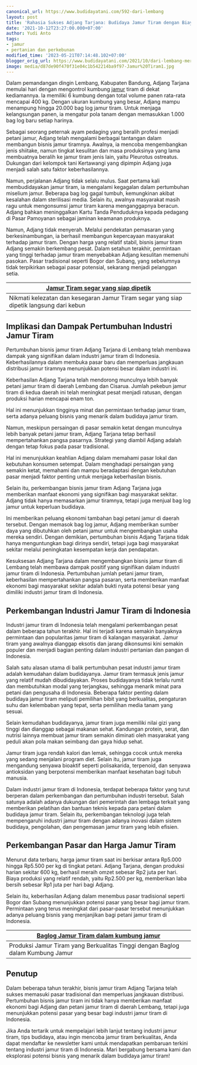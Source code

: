 ```yaml
---
canonical_url: https://www.budidayatani.com/592-dari-lembang
layout: post
title: 'Rahasia Sukses Adjang Tarjana: Budidaya Jamur Tiram dengan Biaya Rendah'
date: '2021-10-12T23:27:00.000+07:00'
author: Yudi Anto
tags:
- jamur
- pertanian dan perkebunan
modified_time: '2023-05-21T07:14:48.102+07:00'
blogger_orig_url: https://www.budidayatani.com/2021/10/dari-lembang-meretas-pasar-tiram.html
image: media/d87de90f470f31e04c1b542214ba9f97-Jamur%20Tiram1.jpg
---
```

Dalam pemandangan dingin Lembang, Kabupaten Bandung, Adjang Tarjana memulai hari dengan mengontrol kumbung [jamur](https://www.budidayatani.com/search/label/jamur) tiram di dekat kediamannya. Ia memiliki 6 kumbung dengan total volume panen rata-rata mencapai 400 kg. Dengan ukuran kumbung yang besar, Adjang mampu menampung hingga 20.000 bag log jamur tiram. Untuk menjaga kelangsungan panen, ia mengatur pola tanam dengan memasukkan 1.000 bag log baru setiap harinya.

Sebagai seorang peternak ayam pedaging yang beralih profesi menjadi petani jamur, Adjang telah mengalami berbagai tantangan dalam membangun bisnis jamur tiramnya. Awalnya, ia mencoba mengembangkan jenis shiitake, namun tingkat kesulitan dan masa produksinya yang lama membuatnya beralih ke jamur tiram jenis lain, yaitu Pleurotus ostreatus. Dukungan dari kelompok tani Kertawangi yang dipimpin Adjang juga menjadi salah satu faktor keberhasilannya.

Namun, perjalanan Adjang tidak selalu mulus. Saat pertama kali membudidayakan jamur tiram, ia mengalami kegagalan dalam pertumbuhan miselium jamur. Beberapa bag log gagal tumbuh, kemungkinan akibat kesalahan dalam sterilisasi media. Selain itu, awalnya masyarakat masih ragu untuk mengonsumsi jamur tiram karena menganggapnya beracun. Adjang bahkan meninggalkan Kartu Tanda Penduduknya kepada pedagang di Pasar Pamoyanan sebagai jaminan keamanan produknya.

Namun, Adjang tidak menyerah. Melalui pendekatan pemasaran yang berkesinambungan, ia berhasil membangun kepercayaan masyarakat terhadap jamur tiram. Dengan harga yang relatif stabil, bisnis jamur tiram Adjang semakin berkembang pesat. Dalam setahun terakhir, permintaan yang tinggi terhadap jamur tiram menyebabkan Adjang kesulitan memenuhi pasokan. Pasar tradisional seperti Bogor dan Subang, yang sebelumnya tidak terpikirkan sebagai pasar potensial, sekarang menjadi pelanggan setia.



| [Jamur Tiram segar yang siap dipetik](https://blogger.googleusercontent.com/img/b/R29vZ2xl/AVvXsEh2NWs8-lP8c5pLkKPm7m90n2w4dfbqkgRqegOXk40IseGjMuhRNxqGOf4A_KucqBGhbKFKR5zy0bYCpKUNzUBr3mLRsMS9Y9IRbjwrk0m2AYjqtBdTElhL--_yeB2BUBLstalaDnwEHt1JG2Q6SJEOJ6Wa6X_kaZjO4jD4oMbdLx16FrmJt-JY3_acuQ/s2133/Jamur%20Tiram1.jpg) |
| --- |
| Nikmati kelezatan dan kesegaran Jamur Tiram segar yang siap dipetik langsung dari kebun |

## Implikasi dan Dampak Pertumbuhan Industri Jamur Tiram

Pertumbuhan bisnis jamur tiram Adjang Tarjana di Lembang telah membawa dampak yang signifikan dalam industri jamur tiram di Indonesia. Keberhasilannya dalam membuka pasar baru dan memperluas jangkauan distribusi jamur tiramnya menunjukkan potensi besar dalam industri ini.

Keberhasilan Adjang Tarjana telah mendorong munculnya lebih banyak petani jamur tiram di daerah Lembang dan Cisarua. Jumlah pekebun jamur tiram di kedua daerah ini telah meningkat pesat menjadi ratusan, dengan produksi harian mencapai enam ton.

Hal ini menunjukkan tingginya minat dan permintaan terhadap jamur tiram, serta adanya peluang bisnis yang menarik dalam budidaya jamur tiram.

Namun, meskipun persaingan di pasar semakin ketat dengan munculnya lebih banyak petani jamur tiram, Adjang Tarjana tetap berhasil mempertahankan pangsa pasarnya. Strategi yang diambil Adjang adalah dengan tetap fokus pada pasar tradisional.

Hal ini menunjukkan keahlian Adjang dalam memahami pasar lokal dan kebutuhan konsumen setempat. Dalam menghadapi persaingan yang semakin ketat, memahami dan mampu beradaptasi dengan kebutuhan pasar menjadi faktor penting untuk menjaga keberhasilan bisnis.

Selain itu, perkembangan bisnis jamur tiram Adjang Tarjana juga memberikan manfaat ekonomi yang signifikan bagi masyarakat sekitar. Adjang tidak hanya memasarkan jamur tiramnya, tetapi juga menjual bag log jamur untuk keperluan budidaya.

Ini memberikan peluang ekonomi tambahan bagi petani jamur di daerah tersebut. Dengan memasok bag log jamur, Adjang memberikan sumber daya yang dibutuhkan oleh petani jamur untuk mengembangkan usaha mereka sendiri. Dengan demikian, pertumbuhan bisnis Adjang Tarjana tidak hanya menguntungkan bagi dirinya sendiri, tetapi juga bagi masyarakat sekitar melalui peningkatan kesempatan kerja dan pendapatan.

Kesuksesan Adjang Tarjana dalam mengembangkan bisnis jamur tiram di Lembang telah membawa dampak positif yang signifikan dalam industri jamur tiram di Indonesia. Pertumbuhan jumlah petani jamur tiram, keberhasilan mempertahankan pangsa pasaran, serta memberikan manfaat ekonomi bagi masyarakat sekitar adalah bukti nyata potensi besar yang dimiliki industri jamur tiram di Indonesia.

## Perkembangan Industri Jamur Tiram di Indonesia

Industri jamur tiram di Indonesia telah mengalami perkembangan pesat dalam beberapa tahun terakhir. Hal ini terjadi karena semakin banyaknya permintaan dan popularitas jamur tiram di kalangan masyarakat. Jamur tiram yang awalnya dianggap eksotis dan jarang dikonsumsi kini semakin populer dan menjadi bagian penting dalam industri pertanian dan pangan di Indonesia.

Salah satu alasan utama di balik pertumbuhan pesat industri jamur tiram adalah kemudahan dalam budidayanya. Jamur tiram termasuk jenis jamur yang relatif mudah dibudidayakan. Proses budidayanya tidak terlalu rumit dan membutuhkan modal yang terjangkau, sehingga menarik minat para petani dan pengusaha di Indonesia. Beberapa faktor penting dalam budidaya jamur tiram meliputi pemilihan bibit yang berkualitas, pengaturan suhu dan kelembaban yang tepat, serta pemilihan media tanam yang sesuai.

Selain kemudahan budidayanya, jamur tiram juga memiliki nilai gizi yang tinggi dan dianggap sebagai makanan sehat. Kandungan protein, serat, dan nutrisi lainnya membuat jamur tiram semakin diminati oleh masyarakat yang peduli akan pola makan seimbang dan gaya hidup sehat.

Jamur tiram juga rendah kalori dan lemak, sehingga cocok untuk mereka yang sedang menjalani program diet. Selain itu, jamur tiram juga mengandung senyawa bioaktif seperti polisakarida, terpenoid, dan senyawa antioksidan yang berpotensi memberikan manfaat kesehatan bagi tubuh manusia.

Dalam industri jamur tiram di Indonesia, terdapat beberapa faktor yang turut berperan dalam perkembangan dan pertumbuhan industri tersebut. Salah satunya adalah adanya dukungan dari pemerintah dan lembaga terkait yang memberikan pelatihan dan bantuan teknis kepada para petani dalam budidaya jamur tiram. Selain itu, perkembangan teknologi juga telah mempengaruhi industri jamur tiram dengan adanya inovasi dalam sistem budidaya, pengolahan, dan pengemasan jamur tiram yang lebih efisien.

## Perkembangan Pasar dan Harga Jamur Tiram

Menurut data terbaru, harga jamur tiram saat ini berkisar antara Rp5.000 hingga Rp5.500 per kg di tingkat petani. Adjang Tarjana, dengan produksi harian sekitar 600 kg, berhasil meraih omzet sebesar Rp2 juta per hari. Biaya produksi yang relatif rendah, yaitu Rp2.500 per kg, memberikan laba bersih sebesar Rp1 juta per hari bagi Adjang.

Selain itu, keberhasilan Adjang dalam menembus pasar tradisional seperti Bogor dan Subang menunjukkan potensi pasar yang besar bagi jamur tiram. Permintaan yang terus meningkat dari pasar-pasar tersebut menunjukkan adanya peluang bisnis yang menjanjikan bagi petani jamur tiram di Indonesia.



| [Baglog Jamur Tiram dalam kumbung jamur](https://blogger.googleusercontent.com/img/b/R29vZ2xl/AVvXsEhUYY8tZ3-Cwvf_618jTCeV52Sg6qr_whqWC0Zg7XTC3sJPvpyTbWSNUpWfI7dOLxCRcuV23q9miNZd-rcwBF4CeJBl45sSHbb2q1yZqLc5IOjnbH5Fgk_qQU0LVLponmdf3AJsvkaIcROkk-EJTglJOyDZKagTtek4nPVXwgariPziECXpX7TxXh2m4A/s2133/Jamur%20Tiram.jpg) |
| --- |
| Produksi Jamur Tiram yang Berkualitas Tinggi dengan Baglog dalam Kumbung Jamur |

## Penutup

Dalam beberapa tahun terakhir, bisnis jamur tiram Adjang Tarjana telah sukses memasuki pasar tradisional dan memperluas jangkauan distribusi. Pertumbuhan bisnis jamur tiram ini tidak hanya memberikan manfaat ekonomi bagi Adjang dan petani jamur tiram di daerah Lembang, tetapi juga menunjukkan potensi pasar yang besar bagi industri jamur tiram di Indonesia.

Jika Anda tertarik untuk mempelajari lebih lanjut tentang industri jamur tiram, tips budidaya, atau ingin mencoba jamur tiram berkualitas, Anda  dapat mendaftar ke newsletter kami untuk mendapatkan pembaruan terkini tentang industri jamur tiram di Indonesia. Mari bergabung bersama kami dan eksplorasi potensi bisnis yang menarik dalam budidaya jamur tiram!

